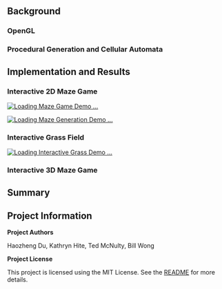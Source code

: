

## Background

### OpenGL

### Procedural Generation and Cellular Automata


## Implementation and Results

### Interactive 2D Maze Game

[![Loading Maze Game Demo ...](https://img.youtube.com/vi/PByjrMZ_-Mo/0.jpg)](https://www.youtube.com/watch?v=PByjrMZ_-Mo "2D Infinite Maze Demo")

[![Loading Maze Generation Demo ...](https://img.youtube.com/vi/T-D1KVIuvjA/0.jpg)](http://www.youtube.com/watch?v=T-D1KVIuvjA "Maze Generation with Player Motion")

### Interactive Grass Field

[![Loading Interactive Grass Demo ...](https://img.youtube.com/vi/T-D1KVIuvjA/0.jpg)](http://www.youtube.com/watch?v=T-D1KVIuvjA "Interactive Grass Demo")

### Interactive 3D Maze Game

## Summary


## Project Information

**Project Authors**

Haozheng Du, Kathryn Hite, Ted McNulty, Bill Wong

**Project License**

This project is licensed using the MIT License.  See the [README](https://github.com/tedmcn/SoftSysGraphicalGrapes/blob/master/README.md) for more details.
